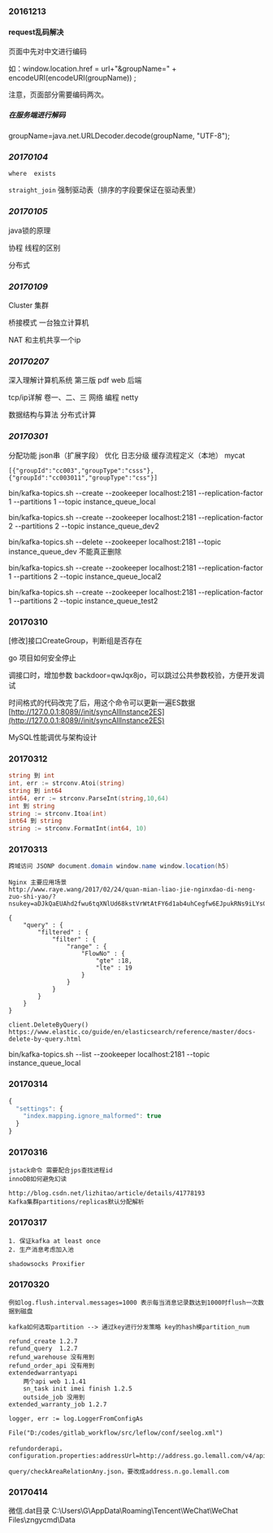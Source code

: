 ### 20161213

#### request乱码解决

页面中先对中文进行编码

如：window.location.href = url+"&groupName=" + encodeURI\(encodeURI\(groupName\)\) ;

注意，页面部分需要编码两次。

##### 在服务端进行解码

groupName=[j](http://lib.csdn.net/base/javase)ava.net.URLDecoder.decode\(groupName, "UTF-8"\);

### _20170104_

`where  exists`

`straight_join`  强制驱动表（排序的字段要保证在驱动表里）

### _20170105_

java锁的原理

协程 线程的区别

分布式

### _20170109_

Cluster 集群

桥接模式  一台独立计算机

NAT 和主机共享一个ip

### _20170207_

深入理解计算机系统 第三版 pdf web 后端

tcp/ip详解 卷一、二、三 网络 编程 netty

数据结构与算法 分布式计算

### _20170301_

分配功能 json串（扩展字段） 优化 日志分级 缓存流程定义（本地） mycat

`[{"groupId":"cc003","groupType":"csss"},{"groupId":"cc003011","groupType":"css"}]`

bin/kafka-topics.sh --create --zookeeper localhost:2181 --replication-factor 1 --partitions 1 --topic  instance\_queue\_local

bin/kafka-topics.sh --create --zookeeper localhost:2181 --replication-factor 2 --partitions 2 --topic instance\_queue\_dev2

bin/kafka-topics.sh  --delete --zookeeper localhost:2181  --topic  instance\_queue\_dev 不能真正删除

bin/kafka-topics.sh --create --zookeeper localhost:2181 --replication-factor 1 --partitions 2 --topic instance\_queue\_local2

bin/kafka-topics.sh --create --zookeeper localhost:2181 --replication-factor 1 --partitions 2 --topic instance\_queue\_test2

### 20170310

\[修改\]接口CreateGroup，判断组是否存在

go 项目如何安全停止

调接口时，增加参数 backdoor=qwJqx8jo，可以跳过公共参数校验，方便开发调试

时间格式的代码改完了后，用这个命令可以更新一遍ES数据[http://127.0.0.1:8089//init/syncAllInstance2ES](http://127.0.0.1:8089//init/syncAllInstance2ES)

MySQL性能调优与架构设计

### 20170312

```go
string 到 int
int, err := strconv.Atoi(string)
string 到 int64
int64, err := strconv.ParseInt(string,10,64)
int 到 string
string := strconv.Itoa(int)
int64 到 string
string := strconv.FormatInt(int64, 10)
```

### 20170313

```java
跨域访问 JSONP document.domain window.name window.location(h5)
```

```
Nginx 主要应用场景
http://www.raye.wang/2017/02/24/quan-mian-liao-jie-nginxdao-di-neng-zuo-shi-yao/?nsukey=aDJkQaEUAhd2fwu6tqXNlUd68kstVrWtAtFY6d1ab4uhCegfw6EJpukRNs9iLYsG%2BAqr8pe8dVxFC67Q%2FGTTHekyl9omLJQXqhex4qnU67zDpod3%2Bx2zudeWH%2BOkNRfpmXpySgJcaGWDGHc4BEW27H2yjJr4tpiyByH5AmSljPMOyOQ4g0%2Fjowr7euxM5NOq
```

```
{
    "query" : {
        "filtered" : {
            "filter" : {
                "range" : {
                    "FlowNo" : {
                        "gte" :18,
                        "lte" : 19
                    }
                }
            }
        }
    }
}
```

```
client.DeleteByQuery() https://www.elastic.co/guide/en/elasticsearch/reference/master/docs-delete-by-query.html
```

bin/kafka-topics.sh --list --zookeeper localhost:2181 --topic instance\_queue\_local

### 20170314

```js
{
  "settings": {
    "index.mapping.ignore_malformed": true 
  }
}
```

### 20170316

```
jstack命令 需要配合jps查找进程id
innoDB如何避免幻读
```

```
http://blog.csdn.net/lizhitao/article/details/41778193
Kafka集群partitions/replicas默认分配解析
```

### 20170317

```
1. 保证kafka at least once 
2. 生产消息考虑加入池
```

```
shadowsocks Proxifier
```

### 20170320

```
例如log.flush.interval.messages=1000 表示每当消息记录数达到1000时flush一次数据到磁盘
```

```
kafka如何选取partition --> 通过key进行分发策略 key的hash模partition_num
```

```
refund_create 1.2.7
refund_query  1.2.7
refund_warehouse 没有用到
refund_order_api 没有用到
extendedwarrantyapi 
    两个api web 1.1.41 
    sn_task init imei finish 1.2.5 
    outside_job 没用到
extended_warranty_job 1.2.7
```

```
logger, err := log.LoggerFromConfigAs
```

```
File("D:/codes/gitlab_workflow/src/leflow/conf/seelog.xml")
```

```
refundorderapi，configuration.properties:addressUrl=http://address.go.lemall.com/v4/api/web/
```

```
query/checkAreaRelationAny.json，要改成address.n.go.lemall.com
```



### **20170414**

微信.dat目录 C:\Users\G\AppData\Roaming\Tencent\WeChat\WeChat Files\zngycmd\Data



